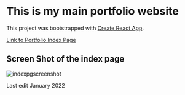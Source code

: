 # This is my main portfolio website

This project was bootstrapped with [Create React App](https://github.com/facebook/create-react-app).

[Link to Portfolio Index Page](https://rominalodolo.github.io/NewPortfolioJS/index.html)

## Screen Shot of the index page
![indexpgscreenshot](https://user-images.githubusercontent.com/83961643/148777119-405b0179-3b1f-4efe-a590-9e66f39e2d9b.jpeg)


Last edit January 2022
